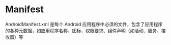 # Manifest

AndroidManifest.xml 是每个 Android 应用程序中必须的文件，包含了应用程序的各种元数据，如应用程序名称、图标、权限要求、组件声明（如活动、服务、接收器）等
